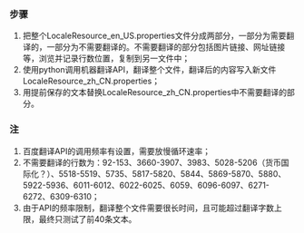 ### 步骤

1. 把整个LocaleResource_en_US.properties文件分成两部分，一部分为需要翻译的，一部分为不需要翻译的。不需要翻译的部分包括图片链接、网址链接等，浏览并记录行数位置，复制到另一文件中；
2. 使用python调用机器翻译API，翻译整个文件，翻译后的内容写入新文件LocaleResource_zh_CN.properties；
3. 用提前保存的文本替换LocaleResource_zh_CN.properties中不需要翻译的部分。

### 注

1. 百度翻译API的调用频率有设置，需要放慢循环速率；
2. 不需要翻译的行数为：92-153、3660-3907、3983、5028-5206（货币国际化？）、5518-5519、5735、5817-5820、5844、5869-5870、5880、5922-5936、6011-6012、6022-6025、6059、6096-6097、6271-6272、6309-6310；
3. 由于API的频率限制，翻译整个文件需要很长时间，且可能超过翻译字数上限，最终只测试了前40条文本。
